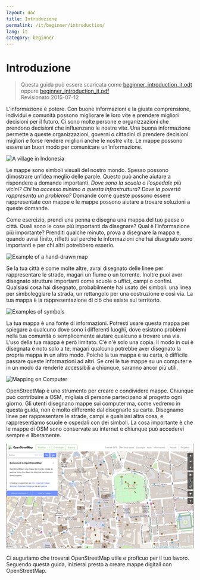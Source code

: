 ```yaml
---
layout: doc
title: Introduzione
permalink: /it/beginner/introduction/
lang: it
category: beginner
---
```


Introduzione
============

> Questa guida può essere scaricata come [beginner_introduction_it.odt](/files/beginner_introduction_it.odt) oppure [beginner_introduction_it.pdf](/files/beginner_introduction_it.pdf)  
> Revisionato 2015-07-12  

L’informazione è potere. Con buone informazioni e la giusta
comprensione, individui e comunità possono migliorare
le loro vite e prendere migliori decisioni per il futuro. Ci sono molte
persone e organizzazioni che prendono decisioni che influenzano le nostre vite.  Una buona
informazione permette a queste organizzazioni, governi o cittadini di prendere
decisioni migliori e forse rendere migliori anche le nostre vite. Le mappe possono essere un buon modo
per comunicare un’informazione. 

![A village in Indonesia][]

Le mappe sono simboli visuali del nostro mondo. Spesso possono 
dimostrare un’idea meglio delle parole. Questo può anche aiutare
a rispondere a domande importanti. *Dove sono la scuola o l’ospedale più vicini? Chi
ha accesso minimo a questa infrastruttura? Dove la povertà
rappresenta un problema?* Domande come queste possono essere rappresentate con mappe
e le mappe possono aiutare a trovare soluzioni a queste domande. 

Come esercizio, prendi una penna e disegna una mappa del tuo paese o città. Quali sono
le cose più importanti da disegnare? Qual è l’informazione
più importante? Prenditi qualche minuto, prova a disegnare la mappa e, quando avrai
finito, rifletti sul perché le informazioni che hai disegnato sono importanti e
per chi altri potrebbero esserlo.

![Example of a hand-drawn map][]

Se la tua città è come molte altre, avrai disegnato delle linee per rappresentare
le strade, magari un fiume o un torrente. Inoltre puoi aver disegnato strutture importanti 
come scuole o uffici, campi o confini. Qualsiasi cosa hai disegnato, 
probabilmente hai usato dei simboli: una linea per simboleggiare la strada, un rettangolo 
per una costruzione e così via. La tua mappa è la rappresentazione di ciò che esiste
sul territorio.

![Examples of symbols][]

La tua mappa è una fonte di informazioni. Potresti usare questa mappa per spiegare a
qualcuno dove sono i differenti luoghi, dove esistono problemi nella tua
comunità o semplicemente aiutare qualcuno a trovare una via.  L’uso della
tua mappa è però limitato. C’è n'è solo una copia. Il
modo in cui è disegnata è noto solo a te, magari qualcuno
potrebbe aver disegnato la propria mappa in un altro modo.  Poiché la tua mappa
è su carta, è difficile passare queste informazioni ad altri.
Se crei le tue mappe su un computer e in un modo da
renderle accessibili a chiunque, saranno ancor più utili. 

![Mapping on Computer][]

OpenStreetMap è uno strumento per creare e condividere mappe. 
Chiunque può contribuire a OSM, migliaia di persone partecipano al progetto 
ogni giorno. Gli utenti disegnano mappe sui computer ma, come 
vedremo in questa guida, non è molto 
differente dal disegnarle su carta. Disegnamo linee per rappresentare le strade,
campi e qualsiasi altra cosa, e rappresentiamo scuole e ospedali 
con dei simboli.  La cosa importante è che le mappe di OSM sono conservate su 
internet e chiunque può accedervi sempre e liberamente.

![Digital maps with OpenStreetMap][]

Ci auguriamo che troverai OpenStreetMap utile e proficuo per il tuo
lavoro. Seguendo questa guida, inizierai presto
a creare mappe digitali con OpenStreetMap.


[A village in Indonesia]: /images/beginner/village-in-indonesia.png
[Example of a hand-drawn map]: /images/beginner/hand-drawn-map.png
[Examples of symbols]: /images/beginner/examples-of-symbols.png
[Mapping on Computer]: /images/beginner/mapping-on-computer.png
[Digital maps with OpenStreetMap]: /images/beginner/digital-maps-with-osm_it.png